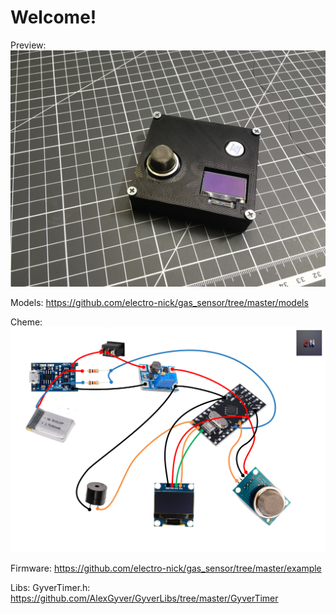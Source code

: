 # Welcome!

Preview:
![preview](https://raw.githubusercontent.com/electro-nick/gas_sensor/master/images/IMG_1299.jpeg)

Models: https://github.com/electro-nick/gas_sensor/tree/master/models

Cheme:
![cheme](https://raw.githubusercontent.com/electro-nick/gas_sensor/master/Схемма.png)

Firmware:
https://github.com/electro-nick/gas_sensor/tree/master/example

Libs:
GyverTimer.h: https://github.com/AlexGyver/GyverLibs/tree/master/GyverTimer
